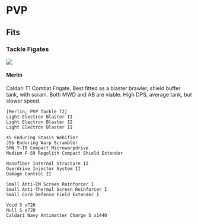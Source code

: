  # PVP





## Fits

### Tackle Figates

![](https://images.evetech.net/types/603/render?size=128)

#### Merlin

Caldari T1 Combat Frigate. Best fitted as a blaster brawler, shield buffer tank, with scram. Both MWD and AB are viable. High DPS, average tank, but slower speed.

```
[Merlin, PVP Tackle T2]
Light Electron Blaster II
Light Electron Blaster II
Light Electron Blaster II

X5 Enduring Stasis Webifier
J5b Enduring Warp Scrambler
5MN Y-T8 Compact Microwarpdrive
Medium F-S9 Regolith Compact Shield Extender

Nanofiber Internal Structure II
Overdrive Injector System II
Damage Control II

Small Anti-EM Screen Reinforcer I
Small Anti-Thermal Screen Reinforcer I
Small Core Defense Field Extender I

Void S x720
Null S x720
Caldari Navy Antimatter Charge S x1440
```



